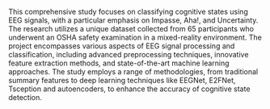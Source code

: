 This comprehensive study focuses on classifying cognitive states using EEG signals, with a particular emphasis on Impasse, Aha!, and Uncertainty. The research utilizes a unique dataset collected from 65 participants who underwent an OSHA safety examination in a mixed-reality environment. The project encompasses various aspects of EEG signal processing and classification, including advanced preprocessing techniques, innovative feature extraction methods, and state-of-the-art machine learning approaches. The study employs a range of methodologies, from traditional summary features to deep learning techniques like EEGNet, E2FNet, Tsception and autoencoders, to enhance the accuracy of cognitive state detection.
